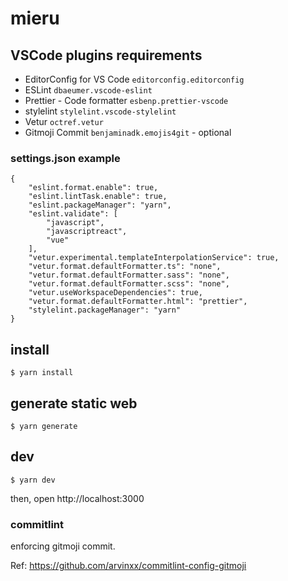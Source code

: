 # mieru

## VSCode plugins requirements

- EditorConfig for VS Code `editorconfig.editorconfig`
- ESLint `dbaeumer.vscode-eslint`
- Prettier - Code formatter `esbenp.prettier-vscode`
- stylelint `stylelint.vscode-stylelint`
- Vetur `octref.vetur`
- Gitmoji Commit `benjaminadk.emojis4git` - optional

### settings.json example

```
{
    "eslint.format.enable": true,
    "eslint.lintTask.enable": true,
    "eslint.packageManager": "yarn",
    "eslint.validate": [
        "javascript",
        "javascriptreact",
        "vue"
    ],
    "vetur.experimental.templateInterpolationService": true,
    "vetur.format.defaultFormatter.ts": "none",
    "vetur.format.defaultFormatter.sass": "none",
    "vetur.format.defaultFormatter.scss": "none",
    "vetur.useWorkspaceDependencies": true,
    "vetur.format.defaultFormatter.html": "prettier",
    "stylelint.packageManager": "yarn"
}
```

## install

`$ yarn install`

## generate static web

`$ yarn generate`

## dev

`$ yarn dev`

then, open http://localhost:3000

### commitlint

enforcing gitmoji commit.

Ref: https://github.com/arvinxx/commitlint-config-gitmoji
